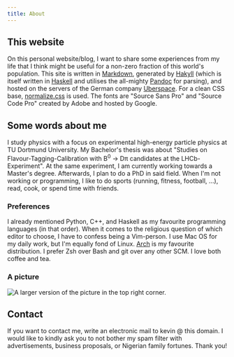 ```yaml
---
title: About
---
```

## This website
On this personal website/blog, I want to share some experiences from my life that I think might be useful for a non-zero fraction of this world's population. This site is written in [Markdown](https://daringfireball.net/projects/markdown/), generated by [Hakyll](http://jaspervdj.be/hakyll/) (which is itself written in [Haskell](http://www.haskell.org/) and utilises the all-mighty [Pandoc](http://johnmacfarlane.net/pandoc/) for parsing), and hosted on the servers of the German company [Uberspace](https://uberspace.de/). For a clean CSS base, [normalize.css](http://necolas.github.io/normalize.css/) is used. The fonts are "Source Sans Pro" and "Source Code Pro" created by Adobe and hosted by Google.

## Some words about me
I study physics with a focus on experimental high-energy particle physics at TU Dortmund University. My Bachelor's thesis was about "Studies on Flavour-Tagging-Calibration with B<sup>0</sup> → Dπ candidates at the LHCb-Experiment". At the same experiment, I am currently working towards a Master's degree. Afterwards, I plan to do a PhD in said field. When I'm not working or programming, I like to do sports (running, fitness, football, …), read, cook, or spend time with friends.

### Preferences
I already mentioned Python, C++, and Haskell as my favourite programming languages (in that order). When it comes to the religious question of which editor to choose, I have to confess being a Vim-person. I use Mac OS for my daily work, but I'm equally fond of Linux. [Arch](https://www.archlinux.org/) is my favourite distribution. I prefer Zsh over Bash and git over any other SCM. I love both coffee and tea.

### A picture
![A larger version of the picture in the top right corner.](https://www.gravatar.com/avatar/4c6b605bb8fc7b87e22943dfc422b4cd?s=400)

## Contact
If you want to contact me, write an electronic mail to kevin @ this domain. I would like to kindly ask you to not bother my spam filter with advertisements, business proposals, or Nigerian family fortunes. Thank you!
